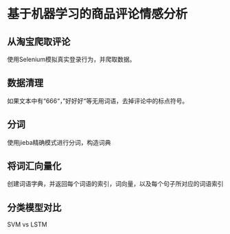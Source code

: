 # 基于机器学习的商品评论情感分析

## 从淘宝爬取评论
使用Selenium模拟真实登录行为，并爬取数据。

## 数据清理
如果文本中有“666“，”好好好“等无用词语，去掉评论中的标点符号。

## 分词
使用jieba精确模式进行分词，构造词典

## 将词汇向量化
创建词语字典，并返回每个词语的索引，词向量，以及每个句子所对应的词语索引

## 分类模型对比
SVM vs LSTM
